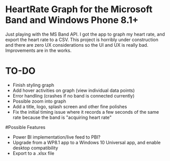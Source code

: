 # HeartRate Graph for the Microsoft Band and Windows Phone 8.1+
Just playing with the MS Band API. I got the app to graph my heart rate, and export the heart rate to a CSV. This project is horribly under construction and there are zero UX considerations so the UI and UX is really bad. Improvements are in the works.

# TO-DO
- Finish styling graph
- Add hover activities on graph (view individual data points)
- Error handling (crashes if no band is connected currently)
- Possible zoom into graph
- Add a title, logo, splash screen and other fine polishes
- Fix the initial timing issue where it records a few seconds of the same rate because the band is "acquiring heart rate"

#Possible Features
- Power BI implementation/live feed to PBI?
- Upgrade from a WP8.1 app to a Windows 10 Universal app, and enable desktop compatibility
- Export to a .xlsx file
